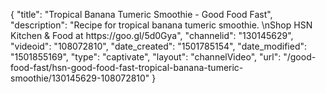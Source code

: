 {
    "title": "Tropical Banana Tumeric Smoothie - Good Food Fast",
    "description": "Recipe for tropical banana tumeric smoothie. \nShop HSN Kitchen & Food at https:\/\/goo.gl\/5d0Gya",
    "channelid": "130145629",
    "videoid": "108072810",
    "date_created": "1501785154",
    "date_modified": "1501855169",
    "type": "captivate",
    "layout": "channelVideo",
    "url": "\/good-food-fast\/hsn-good-food-fast-tropical-banana-tumeric-smoothie\/130145629-108072810"
}